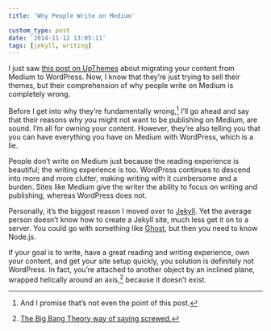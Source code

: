 ```yaml
---
title: 'Why People Write on Medium'

custom_type: post
date: '2014-11-12 13:05:11'
tags: [jekyll, writing]
---
```

I just saw [this post on UpThemes](https://upthemes.com/blog/2014/11/medium-to-wordpress/) about migrating your content from Medium to WordPress. Now, I know that they’re just trying to sell their themes, but their comprehension of why people write on Medium is completely wrong.

Before I get into why they’re fundamentally wrong,[^1] I’ll go ahead and say that their reasons why you might not want to be publishing on Medium, are sound. I’m all for owning your content. However, they’re also telling you that you can have everything you have on Medium with WordPress, which is a lie.

People don’t write on Medium just because the reading experience is beautiful; the writing experience is too. WordPress continues to descend into more and more clutter, making writing with it cumbersome and a burden. Sites like Medium give the writer the ability to focus on writing and publishing, whereas WordPress does not.

Personally, it’s the biggest reason I moved over to [Jekyll](http://jekyllrb.com/). Yet the average person doesn’t know how to create a Jekyll site, much less get it on to a server. You could go with something like [Ghost](https://ghost.org/), but then you need to know Node.js.

If your goal is to write, have a great reading and writing experience, own your content, and get your site setup quickly, you solution is definitely not WordPress. In fact, you’re attached to another object by an inclined plane, wrapped helically around an axis,[^2] because it doesn’t exist.

[^1]: And I promise that’s not even the point of this post.
[^2]: [The Big Bang Theory way of saying screwed.](http://youtu.be/DpnvS7kM4Fs)
